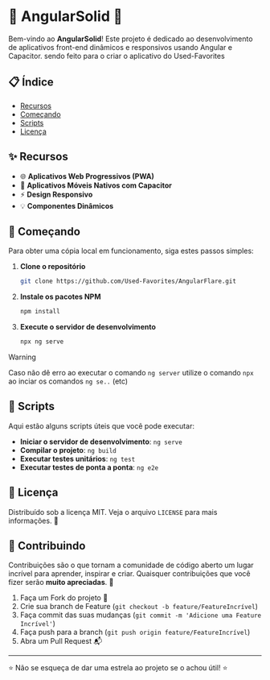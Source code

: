 # 🌟 AngularSolid 🌟

Bem-vindo ao **AngularSolid**! Este projeto é dedicado ao desenvolvimento de aplicativos front-end dinâmicos e responsivos usando Angular e Capacitor. sendo feito para o criar o aplicativo do Used-Favorites

## 📋 Índice
- [Recursos](#recursos)
- [Começando](#começando)
- [Scripts](#scripts)
- [Licença](#licença)

## ✨ Recursos

- 🌐 **Aplicativos Web Progressivos (PWA)**
- 📱 **Aplicativos Móveis Nativos com Capacitor**
- ⚡ **Design Responsivo**
- 💡 **Componentes Dinâmicos**

## 🚀 Começando

Para obter uma cópia local em funcionamento, siga estes passos simples:

1. **Clone o repositório**
   ```sh
   git clone https://github.com/Used-Favorites/AngularFlare.git
   ```
2. **Instale os pacotes NPM**
   ```sh
   npm install
   ```
3. **Execute o servidor de desenvolvimento**
   ```sh
   npx ng serve
   ```

> [!WARNING]
> Caso não dê erro ao executar o comando `ng server` utilize o comando `npx` ao inciar os comandos `ng se..` (etc)

## 📜 Scripts

Aqui estão alguns scripts úteis que você pode executar:

- **Iniciar o servidor de desenvolvimento**: `ng serve`
- **Compilar o projeto**: `ng build`
- **Executar testes unitários**: `ng test`
- **Executar testes de ponta a ponta**: `ng e2e`

## 📄 Licença

Distribuído sob a licença MIT. Veja o arquivo `LICENSE` para mais informações. 📜

## 🤝 Contribuindo

Contribuições são o que tornam a comunidade de código aberto um lugar incrível para aprender, inspirar e criar. Quaisquer contribuições que você fizer serão **muito apreciadas**. 🎉

1. Faça um Fork do projeto 🍴
2. Crie sua branch de Feature (`git checkout -b feature/FeatureIncrível`)
3. Faça commit das suas mudanças (`git commit -m 'Adicione uma Feature Incrível'`)
4. Faça push para a branch (`git push origin feature/FeatureIncrível`)
5. Abra um Pull Request 📬

---
⭐️ Não se esqueça de dar uma estrela ao projeto se o achou útil! ⭐️
